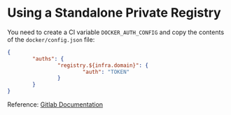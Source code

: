 # Using a Standalone Private Registry

You need to create a CI variable `DOCKER_AUTH_CONFIG` and copy the contents of the `docker/config.json` file:

```json
{
        "auths": {
                "registry.${infra.domain}": {
                        "auth": "TOKEN"
                }
        }
}
```

Reference:
[Gitlab Documentation](https://docs.gitlab.com/runner/configuration/advanced-configuration.html#using-a-private-container-registry)
